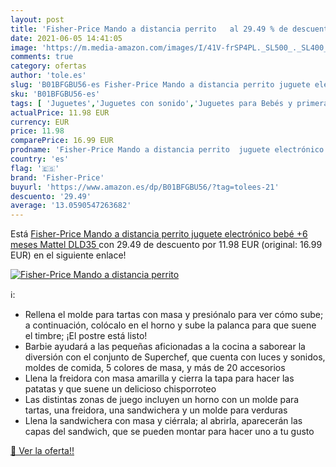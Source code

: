 ```yaml
---
layout: post
title: 'Fisher-Price Mando a distancia perrito   al 29.49 % de descuento'
date: 2021-06-05 14:41:05
image: 'https://m.media-amazon.com/images/I/41V-frSP4PL._SL500_._SL400_.jpg'
comments: true
category: ofertas
author: 'tole.es'
slug: 'B01BFGBU56-es Fisher-Price Mando a distancia perrito juguete electrónico...'
sku: 'B01BFGBU56-es'
tags: [ 'Juguetes','Juguetes con sonido','Juguetes para Bebés y primera infancia','Juguetes y juegos','fisher-price','mattel', ]
actualPrice: 11.98 EUR
currency: EUR
price: 11.98
comparePrice: 16.99 EUR
prodname: 'Fisher-Price Mando a distancia perrito  juguete electrónico bebé +6 meses  Mattel DLD35 '
country: 'es'
flag: '🇪🇸'
brand: 'Fisher-Price'
buyurl: 'https://www.amazon.es/dp/B01BFGBU56/?tag=tolees-21'
descuento: '29.49'
average: '13.0590547263682'
---
```


Está [Fisher-Price Mando a distancia perrito  juguete electrónico bebé +6 meses  Mattel DLD35 ](https://www.amazon.es/dp/B01BFGBU56/?tag=tolees-21) con 29.49 de descuento por 11.98 EUR (original: 16.99 EUR) en el siguiente enlace!

[![Fisher-Price Mando a distancia perrito  ](https://m.media-amazon.com/images/I/41V-frSP4PL._SL500_._SL400_.jpg)](https://www.amazon.es/dp/B01BFGBU56/?tag=tolees-21)

ℹ️:

- Rellena el molde para tartas con masa y presiónalo para ver cómo sube; a continuación, colócalo en el horno y sube la palanca para que suene el timbre; ¡El postre está listo!
- Barbie ayudará a las pequeñas aficionadas a la cocina a saborear la diversión con el conjunto de Superchef, que cuenta con luces y sonidos, moldes de comida, 5 colores de masa, y más de 20 accesorios
- Llena la freidora con masa amarilla y cierra la tapa para hacer las patatas y que suene un delicioso chisporroteo
- Las distintas zonas de juego incluyen un horno con un molde para tartas, una freidora, una sandwichera y un molde para verduras
- Llena la sandwichera con masa y ciérrala; al abrirla, aparecerán las capas del sandwich, que se pueden montar para hacer uno a tu gusto

[🛒 Ver la oferta!!](https://www.amazon.es/dp/B01BFGBU56/?tag=tolees-21)
